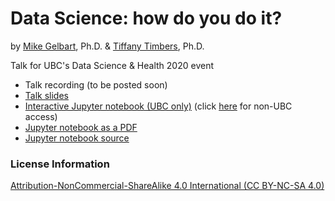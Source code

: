 # Data Science: how do you do it?
by [Mike Gelbart](https://www.mikegelbart.com/), Ph.D. & [Tiffany Timbers](https://www.tiffanytimbers.com/), Ph.D.

Talk for UBC's Data Science & Health 2020 event

- Talk recording (to be posted soon)
- [Talk slides]()
- [Interactive Jupyter notebook (UBC only)](https://ubc.syzygy.ca/jupyterhub/user-redirect/git-pull?repo=https%3A%2F%2Fgithub.com%2FUBC-MDS%2Fhow-do-you-do-it&urlpath=lab%2Ftree%2Fhow-do-you-do-it%2Fds-and-health.ipynb&branch=master) (click [here]() for non-UBC access)
- [Jupyter notebook as a PDF]() 
- [Jupyter notebook source]()

### License Information
[Attribution-NonCommercial-ShareAlike 4.0 International (CC BY-NC-SA 4.0)](https://creativecommons.org/licenses/by-nc-sa/4.0/)
